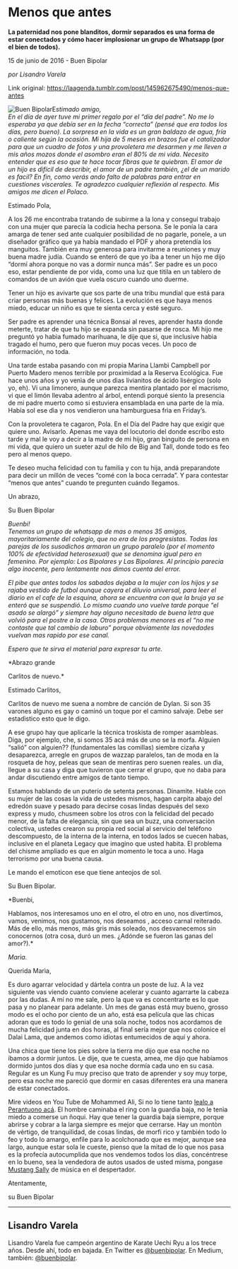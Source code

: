# Menos que antes

**La paternidad nos pone blanditos, dormir separados es una forma de estar conectados y cómo hacer implosionar un grupo de Whatsapp (por el bien de todos).**

15 de junio de 2016 - Buen Bipolar

_por Lisandro Varela_

Link original: https://laagenda.tumblr.com/post/145962675490/menos-que-antes

![Buen Bipolar](https://64.media.tumblr.com/f5183e7bf8bb3861c4cce5bc074333a6/tumblr_inline_pk379zawQA1t6q87u_500.jpg)E*stimado amigo,*  
*En el día de ayer tuve mi primer regalo por el “día del padre”. No me lo esperaba ya que debía ser en la fecha “correcta” (pensé que era todos los días, pero bueno). La sorpresa en la vida es un gran baldazo de agua, fría o caliente según la ocasión. Mi hija de 5 meses en brazos fue el catalizador para que un cuadro de fotos y una provoletera me desarmen y me lleven a mis años mozos donde el asombro eran el 80% de mi vida. Necesito entender que es eso que te hace tocar fibras que te quiebran. El amor de un hijo es difícil de describir, el amor de un padre también, ¿el de un marido es facil? En fin, como verás ando falto de palabras para entrar en cuestiones viscerales. Te agradezco cualquier reflexión al respecto. Mis amigos me dicen el Polaco.*

Estimado Pola,  

 
A los 26 me encontraba tratando de subirme a la lona y conseguí trabajo con una mujer que parecía la codicia hecha persona. Se le ponía la cara amarga de tener sed ante cualquier posibilidad de no pagarle, ponele, a un diseñador gráfico que ya había mandado el PDF y ahora pretendía los manguitos. También era muy generosa para invitarme a reuniones y muy buena madre judía. Cuando se enteró de que yo iba a tener un hijo me dijo “dormí ahora porque no vas a dormir nunca más”. Ser padre es un poco eso, estar pendiente de por vida, como una luz que titila en un tablero de comandos de un avión que vuela oscuro cuando uno duerme.

Tener un hijo es avivarte que sos parte de una tribu mundial que está para criar personas más buenas y felices. La evolución es que haya menos miedo, educar un niño es que te sienta cerca y esté seguro.


Ser padre es aprender una técnica Bonsai al reves, aprender hasta donde meterte, tratar de que tu hijo se expanda sin pasarse de rosca. Mi hijo me preguntó yo habìa fumado marihuana, le dije que si, que inclusive habìa tragado el humo, pero que fueron muy pocas veces. Un poco de información, no toda.
 

Una tarde estaba pasando con mi propia Marina Llambì Campbell por Puerto Madero menos terrible por proximidad a la Reserva Ecológica. Fue hace unos años y yo venìa de unos dìas livianitos de ácido lisérgico (solo yo, eh). Vi una limonero, aunque parezca mentira plantado por el macrismo, vi que el limón llevaba adentro al árbol, entendì porqué siento la presencia de mi padre muerto como si estuviera ensamblada en una parte de la mía. Había sol ese dìa y nos vendieron una hamburguesa frìa en Friday’s.



Con la provoletera te cagaron, Pola. En el Día del Padre hay que exigir que quiere uno. Avisarlo. Apenas me vaya del locutorio del donde escribo esto tarde y mal le voy a decir a la madre de mi hijo, gran binguito de persona en mi vida, que quiero un sueter azul de hilo de Big and Tall, donde todo es feo pero al menos quepo.
 

Te deseo mucha felicidad con tu familia y con tu hija, andá preparandote para decir un millón de veces “comé con la boca cerrada”. Y para contestar “menos que antes” cuando te pregunten cuándo llegamos.

Un abrazo,  

 
Su Buen Bipolar

*Buenbi!*  
*Tenemos un grupo de whatsapp de mas o menos 35 amigos, mayoritariamente del colegio, que no era de los progresistas. Todas las parejas de los susodichos armaron un grupo paralelo (por el momento 100% de efectividad heterosexual) que se denomina igual pero en femenino. Por ejemplo: Los Bipolares y Las Bipolares. Al principio parecia algo inocente, pero lentamente nos dimos cuenta del error.*

*El pibe que antes todos los sabados dejaba a la mujer con los hijos y se rajaba vestido de futbol aunque cayera el diluvio universal, para leer el diario en el cafe de la esquina, ahora se encuentra con que la bruja ya se enteró que se suspendió. Lo mismo cuando uno vuelve tarde porque “el asado se alargó” y siempre hay alguno necesitado de buena letra que volvió para el postre a la casa. Otros problemas menores es el “no me contaste que tal cambio de laburo” porque obviamente las novedades vuelvan mas rapido por ese canal.*

*Espero que te sirva el material para expresar tu arte.*

*Abrazo grande  

 
Carlitos de nuevo.*

Estimado Carlitos,  


Carlitos de nuevo me suena a nombre de canción de Dylan. Si son 35 varones alguno es gay o caminó un toque por el camino salvaje. Debe ser estadìstico esto que le digo.


A ese grupo hay que aplicarle la técnica troskista de romper asambleas. Diga, por ejemplo, che, si somos 35 acá más de uno se la morfa. Alguien “salió” con alguien?? (fundamentales las comillas) siembre cizaña y desaparezca, arregle en grupos de wazzap paralelos, tan de moda en la rosqueta de hoy, peleas que sean de mentiras pero suenen reales. un dìa, llegue a su casa y diga que tuvieron que cerrar el grupo, que no daba para andar discutiendo entre amigos de tanto tiempo.

Estamos hablando de un puterío de setenta personas. Dinamite. Hable con su mujer de las cosas la vida de ustedes mismos, hagan carpita abajo del edredón suave y pesado para decirse cosas lindas después del sexo express y mudo, chusmeen sobre los otros con la felicidad del pecado menor, de la falta de elegancia, sin que sea un buzz, una conversaciòn colectiva, ustedes crearon su propia red social al servicio del teléfono descompuesto, de la interna de la interna, en todos lados se cuecen habas, inclusive en el planeta Legacy que imagino que usted habita. El problema del chisme ampliado es que en algún momento le toca a uno. Haga terrorismo por una buena causa.
 

Le mando el emoticon ese que tiene anteojos de sol.
 
Su Buen Bipolar.

*Buenbi,  

 
Hablamos, nos interesamos uno en el otro, el otro en uno, nos divertimos, vamos, venimos, nos gustamos, nos deseamos , acceso carnal reiterado. Más de ello, más menos, más gris más soleado, nos desvanecemos sin conocernos (otra cosa, duró un mes. ¿Adónde se fueron las ganas del amor?).*

*Marìa.*

Querida Marìa,  

 
Es duro agarrar velocidad y dártela contra un poste de luz. A la vez siguiente vas viendo cuanto conviene acelerar y cuanto agarrarte la cabeza por las dudas. A mí no me sale, pero la que va es concentrarte es lo que pasa y no planear para adelante. Un mes de ganas está muy bueno, grosso modo es el ocho por ciento de un año, está esa película que las chicas adoran que es todo lo genial de una sola noche, todos nos acordamos de mucha felicidad junta en dos horas, al final sería mejor que nos colonice el Dalai Lama, que andemos como idiotas entumecidos de aquí y ahora.

Una chica que tiene los pies sobre la tierra me dijo que esa noche no íbamos a dormir juntos. Le dije, que te cuesta, amea, me dijo que habíamos dormido juntos dos días y que esa noche dormía cada uno en su casa. Regular es un Kung Fu muy preciso que trato de aprender y soy muy torpe, pero esa noche me pareció que dormir en casas diferentes era una manera de estar conectados.

Mire videos en You Tube de Mohammed Ali, Si no lo tiene tanto [lealo a Perantuono acá](http://laagenda.buenosaires.gob.ar/post/145420229685/r%C3%A9quiem-para-un-dios-cansado). El hombre caminaba el ring con la guardia baja, no le tenìa miedo a comerse un ñoqui. Hay que tener la guardia baja siempre, porque abrirse y cobrar a la larga siempre es mejor que cerrarse. Hay un montòn de vértigo, de tranquilidad, de cosas lindas, de morfi rico y también todo lo feo y todo lo amargo, enfile para lo acolchonado que es mejor, aunque sea largo, aunque estar sola le cueste, pienso que la mitad de lo que nos pasa es la profecía autocumplida que nos vendemos todos los días, concéntrese en lo bueno, sea la vendedora de autos usados de usted misma, pongase [Mustang Sally](https://www.youtube.com/watch?v=Y5TQtREyhSM) de mùsica en el despertador.  


Atentamente,  


su Buen Bipolar



---

 Lisandro Varela
----------------

 Lisandro Varela fue campeón argentino de Karate Uechi Ryu a los trece años. Desde ahí, todo en bajada. En Twitter es [@buenbipolar](http://www.twitter.com/buenbipolar). En Medium, también: [@buenbipolar](https://medium.com/@buenbipolar). 

